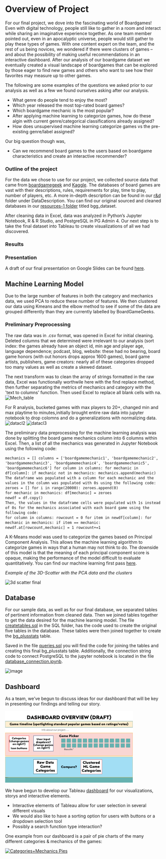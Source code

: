 # Overview of Project

For our final project, we dove into the fascinating world of Boardgames! Even with digital technology, people still like to gather in a room and interact while sharing an imaginative experience together. As one team member pointed out, even in an apocalyptic universe, people would still gather to play these types of games. With one content expert on the team, and the rest of us being novices, we wondered if there were clusters of games – and about the possibility of making useful recommendations in an interactive dashboard. After our analysis of our boardgame dataset we eventually created a visual landscape of boardgames that can be explored by those eager to find new games and others who want to see how their favorites may measure up to other games.

The following are some examples of the questions we asked prior to our analysis as well as a few we found ourselves asking after our analysis.

-	What genre do people tend to enjoy the most?
-	Which year released the most top-rated board games?
-   Which boardgame mechanic is the most popular? 
-	After applying machine learning to categorize games, how do these algin with current genre/categorical classifications already assigned?
-	How does unsupervised machine learning categorize games vs the pre-existing genre/label assigned?

Our big question though was,
- Can we recommend board games to the users based on boardgame characteristics and create an interactive recommender? 

### Outline of the project 
For the data we chose to use for our project, we collected source data that came from [boardgamegeek]( https://boardgamegeek.com/wiki/page/BGG_XML_API) and [Kaggle]( https://www.kaggle.com/datasets/extralime/20000-boardgames-dataset). The databases of board games are vast with their descriptions, rules, requirements for play, time to play, number of players, etc. A more in-depth description can be found in our [r&d]( https://github.com/miwermi/DA-team-proj/tree/main/r%26d) folder under DataDescription. You can find our original sourced and cleaned databases in our [resources-1 folder](https://github.com/miwermi/DA-team-proj/tree/main/resources/resources-1) titled bgg_dataset. 

After cleaning data in Excel, data was analyzed in Python’s Jupyter Notebook, R & R Studio, and PostgreSQL in PG Admin 4. Our next step is to take the final dataset into Tableau to create visualizations of all we had discovered.

### Results

### Presentation
A draft of our final presentation on Google Slides can be found [here](https://drive.google.com/drive/folders/1dIl_HQMr_-6D60YDfMqz8rI3Jj3ies11?usp=sharing).

## Machine Learning Model
Due to the large number of features in both the category and mechanics data, we used PCA to reduce these number of features. We then clustered our data using Kmeans and the elbow method to see if some of the data are grouped differently than they are currently labelled by BoardGameGeeks.

### Preliminary Preprocessing
The raw data was in .csv format, was opened in Excel for initial cleaning.  Deleted columns that we determined were irrelevant to our analysis (sort index: the games already have an object id, min age and player age, language dependence; podcast, blog, website: these had no bearing, board game honors (with out honors drops approx 1600 games), board game artists, publishers, game creators:  nearly all of these categories dropped too many values as well as create a skewed dataset.

The next transform was to clean the array of strings formatted in the raw data, Excel was functionally worthwile here with the find replace method, then further separating the metrics of mechanics and category with the 'text to columns' function.  Then used Excel to replace all blank cells with na.
![Mech_table](https://user-images.githubusercontent.com/102183530/187327394-62d6c3bc-3893-4d92-8d4b-bf0c3694636f.png)

For R analysis, bucketed games with max players to 20+, changed min and max playtime to minutes,initially brought entire raw data into jupyter notebook to drop colomns and do a generalizations with normalizing data.
![datacl2](https://user-images.githubusercontent.com/102183530/187327618-add74d87-d9c1-4b3d-a9d5-1d63f8a20a48.png)
![datacl3](https://user-images.githubusercontent.com/102183530/187327625-49950472-aebc-4e84-ad21-1d581bc68a03.png)

The preliminary data preprocessing for the machine learning analysis was done by splitting the board game mechanics column into 6 columns within Excel. Then, a list of all the mechanics was generated in Jupyter Notebook using the following code:
```
mechanics = [] columns = ['boardgamemechanic1', 'boardgamemechanic2', 'boardgamemechanic3', 'boardgamemechanic4', 'boardgamemechanic5', 'boardgamemechanic6'] for column in columns: for mechanic in df[column]: if mechanic not in mechanics: mechanics.append(mechanic)
The dataframe was populated with a column for each mechanic and the values in the column was populated with 0s using the following code:
zeroes = [] for i in range(20000): zeroes.append(0)
for mechanic in mechanics: df[mechanic] = zeroes
newdf = df.copy()
Then, the values in the dataframe cells were populated with 1s instead of 0s for the mechanics associated with each board game using the following code:
for column in columns: rowcount = 0 for item in newdf[column]: for mechanic in mechanics: if item == mechanic: newdf.at[rowcount,mechanic] = 1 rowcount+=1
```
A K-Means model was used to categorize the games based on Principal Component Analysis. This allows the machine learning algorithm to categorize games in ways that a human may not think to do. The downside of this model is that the meaning of each principal component score is opaque, making the performance of the model difficult to evaluate quantitatively. You can find our machine learning first pass [here](https://github.com/miwermi/DA-team-proj/blob/main/machine_learning_first_pass.ipynb).

*Example of the 3D-Scatter with the PCA data and the clusters*

<img width="573" alt="3d scatter final" src="https://user-images.githubusercontent.com/102122063/189235629-b7d4baac-6dc6-4248-ac90-15a750d4702c.png">

## Database
For our sample data, as well as for our final database, we separated tables of pertinent information from cleaned data. Then we joined tables together to get the data desired for the machine learning model. The file [createtables.sql](https://github.com/miwermi/DA-team-proj/blob/main/sql/createtables.sql) in the SQL folder, has the code used to create the original five tables in the database. These tables were then joined together to create the [bg_plusstats]( https://github.com/miwermi/DA-team-proj/blob/main/sql/bg_plusstats.csv) table. 

Saved in the file [queries.sql]( https://github.com/miwermi/DA-team-proj/blob/main/sql/queries.sql) you will find the code for joining the tables and creating this final bg_plusstats table. Additionally, the connection string code to connect PostgreSQL to the jupyter notebook is located in the file [database_connection.ipynb]( https://github.com/miwermi/DA-team-proj/blob/main/sql/database_connection.ipynb).  

![image](https://user-images.githubusercontent.com/102757676/188759022-b6d74018-d6c3-4bcb-9d64-3a1ff7760ae5.png)

    
## Dashboard
As a team, we’ve begun to discuss ideas for our dashboard that will be key in presenting our findings and telling our story. 

<img width="412" alt="ERD Image" src="https://github.com/miwermi/DA-team-proj/blob/main/graphics/dashboard-draft.png">
   
We have begun to develop our Tableau [dashboard](https://public.tableau.com/app/profile/butler.bootcamp.2022/viz/BoardgameDashboard) for our visualizations, storys and interactive elements. 
- Interactive elements of Tableau allow for user selection in several different visuals
- We would also like to have a sorting option for users with buttons or a dropdown selection tool
- Possibly a search function type interaction?

One example from our dashboard is a pair of pie charts of the many different categories & mechanics of the games:
<div class='tableauPlaceholder' id='viz1662322591227' style='position: relative'><noscript><a href='#'><img alt='Categories+Mechanics Pies ' src='https:&#47;&#47;public.tableau.com&#47;static&#47;images&#47;Ca&#47;CategoryandMechanicsPies&#47;CategoriesMechanicsPies&#47;1_rss.png' style='border: none' /></a></noscript><object class='tableauViz'  style='display:none;'><param name='host_url' value='https%3A%2F%2Fpublic.tableau.com%2F' /> <param name='embed_code_version' value='3' /> <param name='site_root' value='' /><param name='name' value='CategoryandMechanicsPies&#47;CategoriesMechanicsPies' /><param name='tabs' value='no' /><param name='toolbar' value='yes' /><param name='static_image' value='https:&#47;&#47;public.tableau.com&#47;static&#47;images&#47;Ca&#47;CategoryandMechanicsPies&#47;CategoriesMechanicsPies&#47;1.png' /> <param name='animate_transition' value='yes' /><param name='display_static_image' value='yes' /><param name='display_spinner' value='yes' /><param name='display_overlay' value='yes' /><param name='display_count' value='yes' /><param name='language' value='en-US' /></object></div>       

